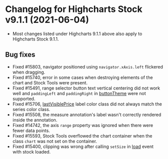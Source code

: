 # Changelog for Highcharts Stock v9.1.1 (2021-06-04)

- Most changes listed under Highcharts 9.1.1 above also apply to Highcharts Stock 9.1.1.

## Bug fixes
- Fixed #15803, navigator positioned using `navigator.xAxis.left` flickered when dragging.
- Fixed #15740, error in some cases when destroying elements of the chart and Stock Tools were present.
- Fixed #15491, range selector button text vertical centering did not work well and `paddingLeft` and `paddingRight` in [buttonTheme](https://api.highcharts.com/highstock/rangeSelector.buttonTheme) were not supported.
- Fixed #15706, [lastVisiblePrice](https://api.highcharts.com/highstock/plotOptions.series.lastVisiblePrice) label color class did not always match the series color class.
- Fixed #15508, the measure annotation's label wasn't correctly rendered inside the annotation.
- Fixed #14742, the axis `range` property was ignored when there were fewer data points.
- Fixed #15593, Stock Tools overflowed the chart container when the class `chart` was not set on the container.
- Fixed #15400, clipping was wrong after calling `setSize` in [load](https://api.highcharts.com/highstock/chart.events.load) event with stock loaded.
